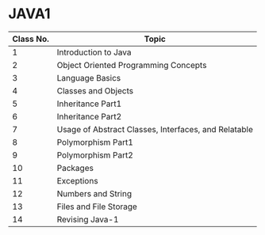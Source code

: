 # JAVA1

| Class No. |Topic|
|-----------|-----|
| 1         |Introduction to Java|
| 2         |Object Oriented Programming ​Concepts|
| 3         |Language Basics|
| 4         |Classes and Objects|
| 5         |Inheritance Part1|
| 6         |Inheritance Part2|
| 7         |Usage of Abstract Classes,  Interfaces, and Relatable|
| 8         |Polymorphism Part1 |
| 9         |Polymorphism Part2|
| 10        |Packages|
| 11        |Exceptions|
| 12        |Numbers and String|
| 13        |Files and File Storage|
| 14        |Revising Java-1|

